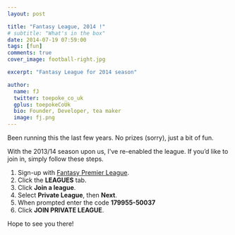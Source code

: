 ```yaml
---
layout: post

title: "Fantasy League, 2014 !"
# subtitle: "What's in the box"
date: 2014-07-19 07:59:00
tags: [fun]
comments: true
cover_image: football-right.jpg

excerpt: "Fantasy League for 2014 season"

author:
  name: fJ
  twitter: toepoke_co_uk
  gplus: toepokeCoUk 
  bio: Founder, Developer, tea maker
  image: fj.png
---
```


Been running this the last few years.  No prizes (sorry), just a bit of fun.

With the 2013/14 season upon us, I've re-enabled the league.  If you’d like to join in, simply follow these steps.

1. Sign-up with [Fantasy Premier League](http://fantasy.premierleague.com).
2. Click the **LEAGUES** tab.
3. Click **Join a league**.
4. Select **Private League**, then **Next**.
5. When prompted enter the code **179955-50037**
6. Click **JOIN PRIVATE LEAGUE**.

Hope to see you there!

